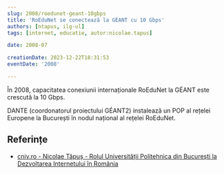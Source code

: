 ```yaml
---
slug: 2008/roedunet-geant-10gbps
title: 'RoEduNet se conectează la GÉANT cu 10 Gbps'
authors: [ntapus, ilg-ul]
tags: [internet, educatie, autor:nicolae.tapus]

date: 2008-07

creationDate: 2023-12-22T18:31:53
eventDate: '2008'

---
```


În 2008, capacitatea conexiunii internaționale RoEduNet
la GÉANT este crescută la 10 Gbps.

<!-- truncate -->

DANTE (coordonatorul proiectului GÉANT2) instalează un POP al rețelei
Europene la București în nodul național al rețelei RoEduNet.

## Referințe

- [cniv.ro - Nicolae Tăpuș - Rolul Universității Politehnica din București la Dezvoltarea Internetului în România](https://cniv.ro/documents/26/CNIV_Volum_Aniversar_2023_-_Versiune_Online_DPxioQg.pdf)
